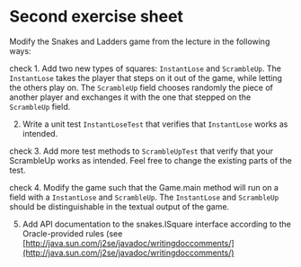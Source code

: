 # Second exercise sheet #

Modify the Snakes and Ladders game from the lecture in the following ways:

check 1. Add two new types of squares: `InstantLose` and `ScrambleUp`. The `InstantLose` takes the player that steps on it out of the game, while letting the others play on. The `ScrambleUp` field chooses randomly the piece of another player and exchanges it with the one that stepped on the `ScrambleUp` field. 

2. Write a unit test `InstantLoseTest` that verifies that `InstantLose` works as intended.

check 3. Add more test methods to `ScrambleUpTest` that verify that your ScrambleUp works as intended. Feel free to change the existing parts of the test.

check 4. Modify the game such that the Game.main method will run on a field with a `InstantLose` and `ScrambleUp`. The `InstantLose`  and `ScrambleUp` should be distinguishable in the textual output of the game.

5. Add API documentation to the snakes.ISquare interface according to the Oracle-provided rules (see [http://java.sun.com/j2se/javadoc/writingdoccomments/](http://java.sun.com/j2se/javadoc/writingdoccomments/)
